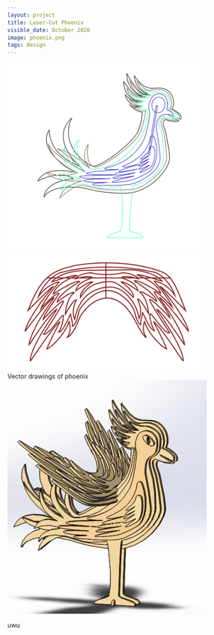 ```yaml
---
layout: project
title: Laser-Cut Phoenix
visible_date: October 2020
image: phoenix.png
tags: design
---
```


<img src="/public/images/phoenix_ai.png" class="img-fluid" alt="Responsive image" width=450 px>

<img src="/public/images/phoenix_ai_wings.png" class="img-fluid" alt="Responsive image" width=450 px>
<br>
Vector drawings of phoenix
<br>
<img src="/public/images/phoenix_solidworks.png" class="img-fluid" alt="Responsive image" width=450 px>


uwu

